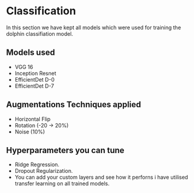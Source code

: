 # Classification 

In this section we have kept all models which were used for training the dolphin classifiation model.

## Models used 
- VGG 16
- Inception Resnet 
- EfficientDet D-0
- EfficientDet D-7


## Augmentations Techniques applied 
- Horizontal Flip 
- Rotation (-20 -> 20%)
- Noise (10%)

## Hyperparameters you can tune  
- Ridge Regression.
- Dropout Regularization.
- You can add your custom layers and see how it perforns i have utilised transfer learning on all trained models. 
